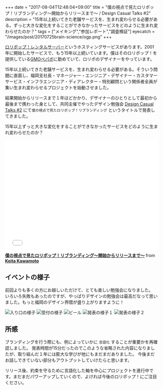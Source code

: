 +++
date = "2017-08-04T12:48:04+09:00"
title = "僕の視点で見たロリポップ！リブランディング〜開始からリリースまで〜 / Design Casual Talks #2"
description = "15年以上続いてきた老舗サービスを、生まれ変わらせる必要がある。ずっと大きな変化をすることができなかったサービスをどのように生まれ変わらせたのか？"
tags = ["メイキング","参加レポート","調査検証"]
eyecatch = "/images/post/20170725brain-science/ogp.png"
+++

[ロリポップ！レンタルサーバー](https://lolipop.jp/)というホスティングサービスがあります。2001年に開始したサービスで、もう15年以上続いています。僕はそのロリポップ！を提供している[GMOペパボ](https://pepabo.com/)に勤めていて、ロリポのデザイナーをやっています。

15年以上続いてきた老舗サービスを、生まれ変わらせる必要がある。そういう問題に直面し、福岡支社長・マネージャー・エンジニア・デザイナー・カスタマーサービス・インフラエンジニア・ディアレクター・特別顧問という関係者全員が集い生まれ変わらせるプロジェクトを始動させました。

結果開始からリリースまで１年ほどかかり、デザイナーのひとりとして最初から最後まで携わった身として、共同主催でやったデザイン勉強会 [Design Casual Talks #2](https://dct.connpass.com/event/62061/) にて`僕の視点で見たロリポップ！リブランディング` というタイトルで発表してきました。

15年以上ずっと大きな変化をすることができなかったサービスをどのように生まれ変わらせたのか？

<iframe src="//www.slideshare.net/slideshow/embed_code/key/dc3SsLViR6EpaY" width="595" height="371" frameborder="0" marginwidth="0" marginheight="0" scrolling="no" style="max-width: 100%;" allowfullscreen> </iframe> <strong> <a href="//www.slideshare.net/keitakawamoto/key-78552405" title="僕の視点で見たロリポップ！リブランディング〜開始からリリースまで〜" target="_blank">僕の視点で見たロリポップ！リブランディング〜開始からリリースまで〜</a> </strong> from <strong><a target="_blank" href="https://www.slideshare.net/keitakawamoto">Keita Kawamoto</a></strong> 

## イベントの様子

前回よりも多くの方にお越しいただけて、とても楽しい勉強会になりました。
いろいろ失敗もあったのですが、やっぱりデザインの勉強会は最高だなって思いました。もっと福岡のデザイン界隈が盛り上がりますように！

![入り口の様子](/images/post/20170719slideshare/20170719slideshare_1.png)
![受付の様子](/images/post/20170719slideshare/20170719slideshare_1.png)
![ビール](/images/post/20170719slideshare/20170719slideshare_1.png)
![発表の様子１](/images/post/20170719slideshare/20170719slideshare_1.png)
![発表の様子２](/images/post/20170719slideshare/20170719slideshare_1.png)

## 所感

ブランディングを行う際にも、例によっていかに `言語化` することが重要かを再確認しました。
発表時間が15分だったのでこのような省略された内容になりましたが、取り組んだ１年には膨大な学びが他にもまだまだありました。
今後まだお話しできていない部分もアウトプットしていけたらと思います。

リリース後、約束を守るために言語化した軸を中心にプロジェクトを進行中です。まだまだパワーアップしていくので、よければ今後のロリポップ！にご注目ください。
